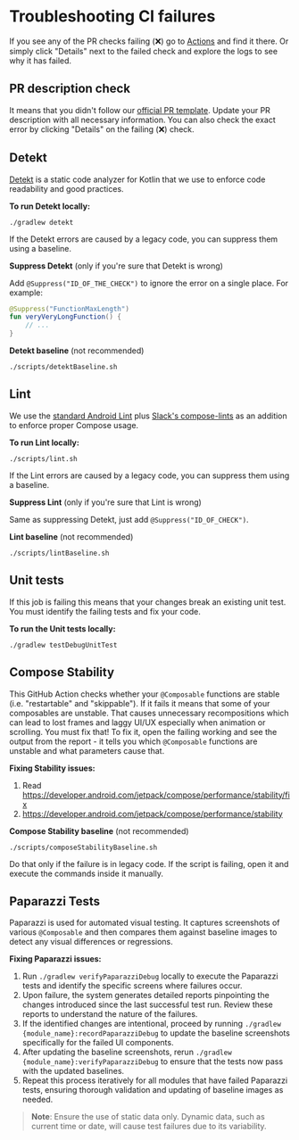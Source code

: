 # Troubleshooting CI failures

If you see any of the PR checks failing (❌) go to [Actions](https://github.com/arclud/my-wallet/actions) and find it there. Or simply click "Details" next to the failed check and explore the logs to see why it has failed.

## PR description check

It means that you didn't follow our [official PR template](../.github/PULL_REQUEST_TEMPLATE.md).
Update your PR description with all necessary information. You can also check the exact error by
clicking "Details" on the failing (❌) check.

## Detekt
[Detekt](https://detekt.dev/) is a static code analyzer for Kotlin that we use to enforce code readability and good practices.

**To run Detekt locally:**
```
./gradlew detekt
```

If the Detekt errors are caused by a legacy code, you can suppress them using a baseline.

**Suppress Detekt** (only if you're sure that Detekt is wrong)

Add `@Suppress("ID_OF_THE_CHECK")` to ignore the error on a single place. For example:
```kotlin
@Suppress("FunctionMaxLength")
fun veryVeryLongFunction() {
    // ...
}
```

**Detekt baseline** (not recommended)
```
./scripts/detektBaseline.sh
```

## Lint

We use the [standard Android Lint](https://developer.android.com/studio/write/lint) plus [Slack's compose-lints](https://slackhq.github.io/compose-lints/) as an addition to enforce proper Compose usage.

**To run Lint locally:**
```
./scripts/lint.sh
```

If the Lint errors are caused by a legacy code, you can suppress them using a baseline.

**Suppress Lint** (only if you're sure that Lint is wrong)

Same as suppressing Detekt, just add `@Suppress("ID_OF_CHECK")`.

**Lint baseline** (not recommended)
```
./scripts/lintBaseline.sh
```

## Unit tests

If this job is failing this means that your changes break an existing unit test. You must identify the failing tests and fix your code.

**To run the Unit tests locally:**
```
./gradlew testDebugUnitTest
```

## Compose Stability

This GitHub Action checks whether your `@Composable` functions are stable (i.e. "restartable" and "skippable"). If it fails it means that some of your composables are unstable. That causes unnecessary recompositions which can lead to lost frames and laggy UI/UX especially when animation or scrolling. You must fix that! To fix it, open the failing working and see the output from the report - it tells you which `@Composable` functions are unstable and what parameters cause that.

**Fixing Stability issues:**
1. Read https://developer.android.com/jetpack/compose/performance/stability/fix
2. https://developer.android.com/jetpack/compose/performance/stability

**Compose Stability baseline** (not recommended)
```
./scripts/composeStabilityBaseline.sh
```
Do that only if the failure is in legacy code. If the script is failing, open it and execute the commands inside it manually.


## Paparazzi Tests
Paparazzi is used for automated visual testing. It captures screenshots of various `@Composable` and then compares them against baseline images to detect any visual differences or regressions.

**Fixing Paparazzi issues:**

1. Run `./gradlew verifyPaparazziDebug` locally to execute the Paparazzi tests and identify the specific screens where failures occur.
2. Upon failure, the system generates detailed reports pinpointing the changes introduced since the last successful test run. Review these reports to understand the nature of the failures.
3. If the identified changes are intentional, proceed by running `./gradlew {module_name}:recordPaparazziDebug` to update the baseline screenshots specifically for the failed UI components.
4. After updating the baseline screenshots, rerun `./gradlew {module_name}:verifyPaparazziDebug` to ensure that the tests now pass with the updated baselines.
5. Repeat this process iteratively for all modules that have failed Paparazzi tests, ensuring thorough validation and updating of baseline images as needed.

> **Note**: Ensure the use of static data only. Dynamic data, such as current time or date, will cause test failures due to its variability.